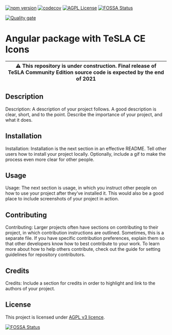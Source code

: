 [![npm version](https://badge.fury.io/js/%40tesla-ce%2Ficons.svg)](https://badge.fury.io/js/%40tesla-ce%2Ficons)
[![codecov](https://codecov.io/gh/tesla-ce/angular-icons/branch/main/graph/badge.svg?token=lSrcEgVFMz)](https://codecov.io/gh/tesla-ce/angular-icons)
[![AGPL License](https://img.shields.io/badge/license-AGPL-blue.svg)](http://www.gnu.org/licenses/agpl-3.0)
[![FOSSA Status](https://app.fossa.com/api/projects/custom%2B26246%2Fgithub.com%2Ftesla-ce%2Fangular-icons.svg?type=shield)](https://app.fossa.com/projects/custom%2B26246%2Fgithub.com%2Ftesla-ce%2Fangular-icons?ref=badge_shield)

[![Quality gate](https://sonar.sunai.uoc.edu/api/project_badges/quality_gate?project=angular-icons)](https://sonar.sunai.uoc.edu/dashboard?id=angular-icons)

# Angular package with TeSLA CE Icons

| :warning: This repository is **under construction**. Final release of TeSLA Community Edition source code is expected by the **end of 2021** |
| --- |

## Description
Description: A description of your project follows. A good description is clear, short, and to the point. Describe the importance of your project, and what it does.

## Installation
Installation: Installation is the next section in an effective README. Tell other users how to install your project locally. Optionally, include a gif to make the process even more clear for other people.

## Usage
Usage: The next section is usage, in which you instruct other people on how to use your project after they’ve installed it. This would also be a good place to include screenshots of your project in action.

## Contributing
Contributing: Larger projects often have sections on contributing to their project, in which contribution instructions are outlined. Sometimes, this is a separate file. If you have specific contribution preferences, explain them so that other developers know how to best contribute to your work. To learn more about how to help others contribute, check out the guide for setting guidelines for repository contributors.

## Credits
Credits: Include a section for credits in order to highlight and link to the authors of your project.

## License
This project is licensed under [AGPL v3 licence](http://www.gnu.org/licenses/agpl-3.0).

[![FOSSA Status](https://app.fossa.com/api/projects/custom%2B26246%2Fgithub.com%2Ftesla-ce%2Fangular-icons.svg?type=large)](https://app.fossa.com/projects/custom%2B26246%2Fgithub.com%2Ftesla-ce%2Fangular-icons?ref=badge_large)
